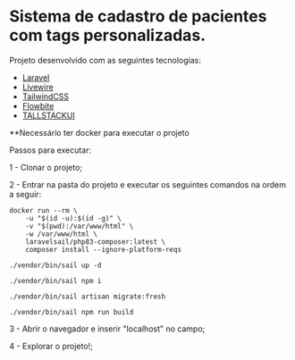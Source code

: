 # Sistema de cadastro de pacientes com tags personalizadas.

Projeto desenvolvido com as seguintes tecnologias:
- [Laravel](https://laravel.com/)
- [Livewire](https://livewire.laravel.com/)
- [TailwindCSS](https://tailwindcss.com/)
- [Flowbite](https://flowbite.com/)
- [TALLSTACKUI](https://tallstackui.com/)

**Necessário ter docker para executar o projeto

Passos para executar:

1 - Clonar o projeto;

2 - Entrar na pasta do projeto e executar os seguintes comandos na ordem a seguir:

    docker run --rm \
        -u "$(id -u):$(id -g)" \
        -v "$(pwd):/var/www/html" \
        -w /var/www/html \
        laravelsail/php83-composer:latest \
        composer install --ignore-platform-reqs

    ./vendor/bin/sail up -d

    ./vendor/bin/sail npm i

    ./vendor/bin/sail artisan migrate:fresh
        
    ./vendor/bin/sail npm run build

3 - Abrir o navegador e inserir "localhost" no campo;

4 - Explorar o projeto!;
